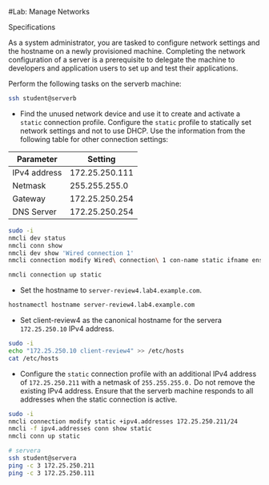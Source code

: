 #Lab: Manage Networks

Specifications

As a system administrator, you are tasked to configure network settings and the hostname on a newly provisioned machine. Completing the network configuration of a server is a prerequisite to delegate the machine to developers and application users to set up and test their applications.

Perform the following tasks on the serverb machine:

```bash
ssh student@serverb
```

- Find the unused network device and use it to create and activate a `static` connection profile. Configure the `static` profile to statically set network settings and not to use DHCP. Use the information from the following table for other connection settings:

| Parameter     | Setting           |
|---------------|-------------------|
| IPv4 address  | 172.25.250.111    |
| Netmask       | 255.255.255.0     |
| Gateway       | 172.25.250.254    |
| DNS Server    | 172.25.250.254    |

```bash
sudo -i
nmcli dev status
nmcli conn show
nmcli dev show 'Wired connection 1'
nmcli connection modify Wired\ connection\ 1 con-name static ifname ens4 type ethernet ipv4.method manual ipv4.addresses 172.25.250.111/24 ipv4.dns 172.25.250.254 ipv4.gateway 172.25.250.254

nmcli connection up static
```

- Set the hostname to `server-review4.lab4.example.com`.

```bash
hostnamectl hostname server-review4.lab4.example.com
```

- Set client-review4 as the canonical hostname for the servera `172.25.250.10` IPv4 address.

```bash
sudo -i
echo "172.25.250.10 client-review4" >> /etc/hosts
cat /etc/hosts
```

- Configure the `static` connection profile with an additional IPv4 address of `172.25.250.211` with a netmask of `255.255.255.0.` Do not remove the existing IPv4 address. Ensure that the serverb machine responds to all addresses when the static connection is active.

```bash
sudo -i
nmcli connection modify static +ipv4.addresses 172.25.250.211/24
nmcli -f ipv4.addresses conn show static
nmcli conn up static

# servera
ssh student@servera
ping -c 3 172.25.250.211
ping -c 3 172.25.250.111
```